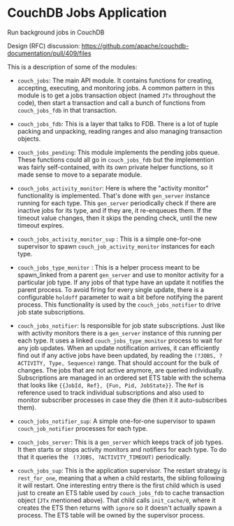 CouchDB Jobs Application
========================

Run background jobs in CouchDB

Design (RFC) discussion: https://github.com/apache/couchdb-documentation/pull/409/files

This is a description of some of the modules:

 * `couch_jobs`: The main API module. It contains functions for creating,
   accepting, executing, and monitoring jobs. A common pattern in this module
   is to get a jobs transaction object (named `JTx` throughout the code), then
   start a transaction and call a bunch of functions from `couch_jobs_fdb` in
   that transaction.

 * `couch_jobs_fdb`: This is a layer that talks to FDB. There is a lot of tuple
   packing and unpacking, reading ranges and also managing transaction objects.

 * `couch_jobs_pending`: This module implements the pending jobs queue. These
   functions could all go in `couch_jobs_fdb` but the implemention was fairly
   self-contained, with its own private helper functions, so it made sense to
   move to a separate module.

 * `couch_jobs_activity_monitor`: Here is where the "activity monitor"
   functionality is implemented. That's done with `gen_server` instance running for
   each type. This `gen_server` periodically check if there are inactive jobs
   for its type, and if they are, it re-enqueues them. If the timeout value
   changes, then it skips the pending check, until the new timeout expires.

 * `couch_jobs_activity_monitor_sup` : This is a simple one-for-one supervisor
   to spawn `couch_job_activity_monitor` instances for each type.

 * `couch_jobs_type_monitor` : This is a helper process meant to be
   spawn_linked from a parent `gen_server` and use to monitor activity for a
   particular job type. If any jobs of that type have an update it notifies the
   parent process. To avoid firing for every single update, there is a
   configurable `holdoff` parameter to wait a bit before notifying the parent
   process. This functionality is used by the `couch_jobs_notifier` to drive
   job state subscriptions.

 * `couch_jobs_notifier`: Is responsible for job state subscriptions. Just like
   with activity monitors there is a `gen_server` instance of this running per
   each type. It uses a linked `couch_jobs_type_monitor` process to wait for
   any job updates. When an update notification arrives, it can efficiently
   find out if any active jobs have been updated, by reading the `(?JOBS,
   ?ACTIVITY, Type, Sequence)` range. That should account for the bulk of
   changes. The jobs that are not active anymore, are queried individually.
   Subscriptions are managed in an ordered set ETS table with the schema that
   looks like `{{JobId, Ref}, {Fun, Pid, JobState}}`. The `Ref` is reference
   used to track individual subscriptions and also used to monitor subscriber
   processes in case they die (then it it auto-subscribes them).

 * `couch_jobs_notifier_sup`: A simple one-for-one supervisor to spawn
   `couch_job_notifier` processes for each type.

 * `couch_jobs_server`: This is a `gen_server` which keeps track of job
   types. It then starts or stops activity monitors and notifiers for each
   type. To do that it queries the ` (?JOBS, ?ACTIVITY_TIMEOUT)` periodically.

 * `couch_jobs_sup`: This is the application supervisor. The restart strategy
   is `rest_for_one`, meaning that a when a child restarts, the sibling
   following it will restart. One interesting entry there is the first child
   which is used just to create an ETS table used by `couch_jobs_fdb` to cache
   transaction object (`JTx` mentioned above). That child calls `init_cache/0`,
   where it creates the ETS then returns with `ignore` so it doesn't actually
   spawn a process. The ETS table will be owned by the supervisor process.
